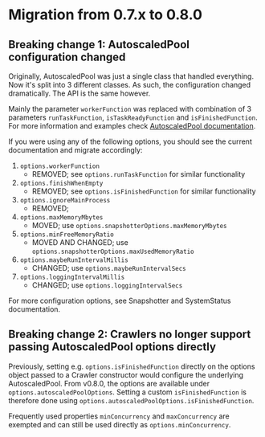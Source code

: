 # Migration from 0.7.x to 0.8.0

## Breaking change 1: AutoscaledPool configuration changed

Originally, AutoscaledPool was just a single class that handled everything. Now it's split into 3 different classes.
As such, the configuration changed dramatically. The API is the same however.

Mainly the parameter `workerFunction` was replaced with combination of 3 parameters `runTaskFunction`, `isTaskReadyFunction` and `isFinishedFunction`. For more information and examples check <a href="https://www.apify.com/docs/sdk/apify-runtime-js/latest#AutoscaledPool" target="_blank">AutoscaledPool documentation</a>.

If you were using any of the following options, you should see the current documentation and migrate accordingly:

1. `options.workerFunction`
   - REMOVED; see `options.runTaskFunction` for similar functionality
2. `options.finishWhenEmpty`
   - REMOVED; see `options.isFinishedFunction` for similar functionality
3. `options.ignoreMainProcess`
   - REMOVED;
4. `options.maxMemoryMbytes`
   - MOVED; use `options.snapshotterOptions.maxMemoryMbytes`
5. `options.minFreeMemoryRatio`
   - MOVED AND CHANGED; use `options.snapshotterOptions.maxUsedMemoryRatio`
6. `options.maybeRunIntervalMillis`
   - CHANGED; use `options.maybeRunIntervalSecs`
7. `options.loggingIntervalMillis`
   - CHANGED; use `options.loggingIntervalSecs`
   
For more configuration options, see Snapshotter and SystemStatus documentation.

## Breaking change 2: Crawlers no longer support passing AutoscaledPool options directly

Previously, setting e.g. `options.isFinishedFunction` directly on the options object passed to
a Crawler constructor would configure the underlying AutoscaledPool. From v0.8.0,
the options are available under `options.autoscaledPoolOptions`. Setting a custom `isFinishedFunction`
is therefore done using `options.autoscaledPoolOptions.isFinishedFunction`.

Frequently used properties `minConcurrency` and `maxConcurrency` are exempted and can still be used
directly as `options.minConcurrency`.
